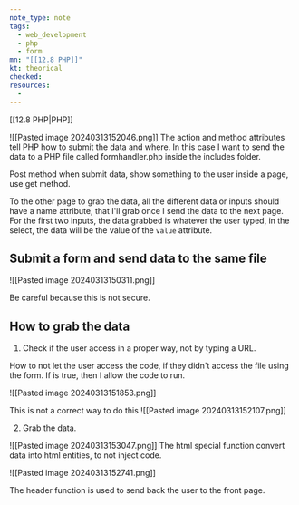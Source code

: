 ```yaml
---
note_type: note
tags:
  - web_development
  - php
  - form
mn: "[[12.8 PHP]]"
kt: theorical
checked: 
resources:
  - 
---
```

[[12.8 PHP|PHP]]

![[Pasted image 20240313152046.png]]
The action and method attributes tell PHP how to submit the data and where. In this case I want to send the data to a PHP file called formhandler.php inside the includes folder.

Post method when submit data, show something to the user inside a page, use get method.

To the other page to grab the data, all the different data or inputs should have a name attribute, that I'll grab once I send the data to the next page. For the first two inputs, the data grabbed is whatever the user typed, in the select, the data will be the value of the `value` attribute. 
## Submit a form and send data to the same file
![[Pasted image 20240313150311.png]]

Be careful because this is not secure.

## How to grab the data
1. Check if the user access in a proper way, not by typing a URL.

How to not let the user access the code, if they didn't access the file using the form. If is true, then I allow the code to run. 

![[Pasted image 20240313151853.png]]

This is not a correct way to do this
![[Pasted image 20240313152107.png]]

2. Grab the data.

![[Pasted image 20240313153047.png]]
The html special function convert data into html entities, to not inject code.

![[Pasted image 20240313152741.png]]

The header function is used to send back the user to the front page. 

